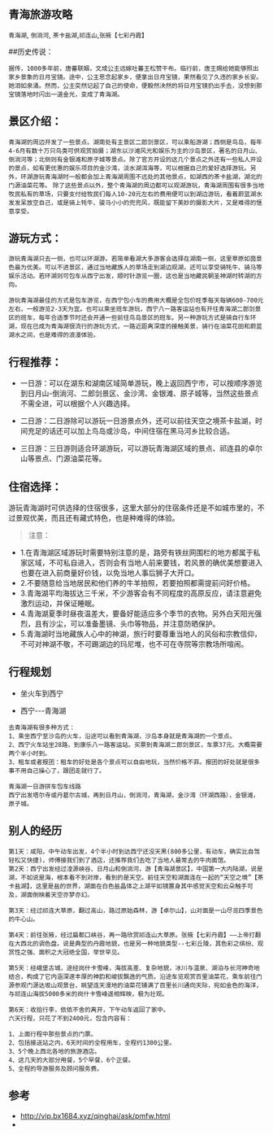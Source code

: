 ## 青海旅游攻略

`青海湖`,  `倒淌河`, `茶卡盐湖`,`祁连山`,`张掖【七彩丹霞】`

##历史传说：

`
据传，1000多年前，唐蕃联姻，文成公主远嫁吐蕃王松赞干布。临行前，唐王赐给她能够照出家乡景象的日月宝镜。途中，公主思念起家乡，便拿出日月宝镜，果然看见了久违的家乡长安。她泪如泉涌。然而，公主突然记起了自己的使命，便毅然决然的将日月宝镜扔出手去，没想到那宝镜落地时闪出一道金光，变成了青海湖。
`


## 景区介绍：
`
青海湖的周边开发了一些景点。湖南处有主景区二郎剑景区，可以乘船游湖；西侧是鸟岛，每年4-6月有数十万只鸟类可供观赏拍摄；湖东以沙滩风光和娱乐为主的沙岛景区，著名的日月山、倒淌河等；北侧则有金银滩和原子城等景点。除了官方开设的这几个景点之外还有一些私人开设的景点，如有更优惠的娱乐项目的金沙湾，淡水湖洱海等，可以根据自己的爱好选择游玩。另外，环湖游玩青海湖时一般都会加上青海湖周围不远处的其他景点，如湖西的茶卡盐湖，湖北的门源油菜花等。
`
`
除了这些景点以外，整个青海湖的周边都可以观湖游玩，青海湖周围有很多当地牧民私有的草场，只要支付给牧民们每人10-20元左右的费用便可以到湖边游玩，看着蔚蓝湖水发发呆放空自己，或是骑上牦牛、骏马小小的兜兜风，既能留下美妙的摄影大片，又是难得的惬意享受。
`
## 游玩方式：
`
游玩青海湖只去一侧，也可以环湖游。若简单看湖大多游客会选择在湖南一侧，这里草原如茵景色最为优美。可以不进景区，通过当地藏族人的草场走到湖边观湖，还可以享受骑牦牛、骑马等娱乐活动。若环湖则可包车从西宁出发，顺时针游览一圈，这也是当地藏民朝圣神湖时转湖的方向。
`

`
游玩青海湖最佳的方式是包车游览，在西宁包小车的费用大概是全包价旺季每天每辆600-700元左右，一般游览2-3天为宜。也可以乘坐班车游玩，西宁八一路客运站也有开往青海湖二郎剑景区的班车，每年合适季节时还会开通一些前往鸟岛景区的班车。另一种游玩方式是骑自行车环湖，现在已成为青海湖很流行的游玩方式，一路近距离深度的接触美景，骑行在油菜花田和蔚蓝湖水之间，也是难得的浪漫体验。
`


## 行程推荐：

- 一日游：可以在湖东和湖南区域简单游玩，晚上返回西宁市，可以按顺序游览到日月山-倒淌河、二郎剑景区、金沙湾、金银滩、原子城等，当然这些景点不需全进，可以根据个人兴趣选择。

- 二日游：二日游除可以游玩一日游景点外，还可以前往天空之境茶卡盐湖，时间充足的话还可以加上鸟岛或沙岛，中间住宿在黑马河乡比较合适。

- 三日游：三日游则适合环湖游玩，可以游玩青海湖区域的景点、祁连县的卓尔山等景点、门源油菜花等。



## 住宿选择：

游玩青海湖时可供选择的住宿很多，这里大部分的住宿条件还是不如城市里的，不过景观优美，而且还有藏式特色，也是种难得的体验。




>注意：

- 1.在青海湖区域游玩时需要特别注意的是，路旁有铁丝网围栏的地方都属于私家区域，不可私自进入，否则会有当地人前来要钱，若风景的确优美想要进入也要在进入前商量好价钱，以免当地人事后狮子大开口。
- 2.不要随意给当地居民和他们养的牛羊拍照，若要拍照都需提前问好价格。
- 3.青海湖平均海拔达三千米，不少游客会有不同程度的高原反应，请注意避免激烈运动，并保证睡眠。
- 4.青海湖夏季时昼夜温差大，要备好能适应多个季节的衣物。另外白天阳光强烈，且有沙尘，可以准备墨镜、头巾等物品，并注意防晒保护。
- 5.青海湖时当地藏族人心中的神湖，旅行时要尊重当地人的风俗和宗教信仰，不可对神湖不敬，不可踢湖边的玛尼堆，也不可在寺院等宗教场所喧闹。

## 行程规划

- 坐火车到西宁

- 西宁---青海湖
```
去青海湖有很多种方式：
1、乘坐西宁至沙岛的火车，沿途可以看到青海湖，沙岛本身就是青海湖的一个景点。
2、西宁火车站坐28路，到康乐八一路客运站。买票到青海湖二郎剑景区，车票37元。大概需要两个半小时到。
3、租车或者报团：租车的好处是各个景点可以自由地玩，当然价格不菲。报团的好处就是很多事不用自己操心了，跟团走就行了。

青海湖一日游拼车包车线路
西宁出发塔尔寺或丹葛尔古城，再到日月山，倒淌河，青海湖，金沙湾（环湖西路），金银滩，原子城。
```

## 别人的经历
```
第1天：咸阳，中午动车出发，4个半小时到达西宁还没天黑(800多公里，有动车，确实比自驾轻松又快捷)，师傅接我们到了酒店，还推荐我们去吃了当地人最常去的牛肉面馆。
第2天：西宁出发经过湟源峡谷、日月山和倒淌河，游【青海湖景区】，中国第一大内陆湖，说是湖，不如说是海，根本看不到对岸，看到的是天空。前往天空和湖面连在一起的“天空之境”【茶卡盐湖】，这里是盐的世界，湖面在白色盐晶体之上湖平如镜置身其中感觉天空和云朵触手可及，湖面倒映着天空亦梦亦幻。

第3天：经过祁连大草原，翻过高山，路过原始森林，游【卓尔山】，山对面是一山尽览四季景色的牛心山。

第4天：前往张掖，经过扁都口峡谷，再一路欣赏祁连山大草原。张掖【七彩丹霞】——上帝打翻在大西北的调色盘。说是典型的丹霞地貌，也是另一种地貌类型--七彩丘陵，其色彩之缤纷、观赏性之强、面积之大冠绝全国，举世罕见。

第5天：经峨堡古城，途经岗什卡雪峰，海拔高差、复杂地貌，冰川与温泉、湖泊与长河神奇地结合，构成了它内涵深邃丰厚的神韵和峻拔飘逸的气质。沿途车览观赏百里油菜花，乘车前往门源参观门源达坂山观景台，眺望连天漫地的油菜花铺满了百里长川通向天际，宛如金色的海洋，与祁连山海拔5000多米的岗什卡雪峰遥相辉映，极为壮观。

第6天：收拾行李，依依不舍的离开，下午动车返回了家中。
六天行程，只花了不到2400元，包含内容有：

1、上面行程中那些景点的门票。
2、包括接送站之内，6天时间的全程用车，全程约1300公里。
3、5个晚上西北各地的旅游酒店。
4、这几天的大部分用餐，5个早餐，6个正餐。
5、全程的导游服务及顾问服务费。
```


## 参考

- http://vip.bx1684.xyz/qinghai/ask/pmfw.html
- 
